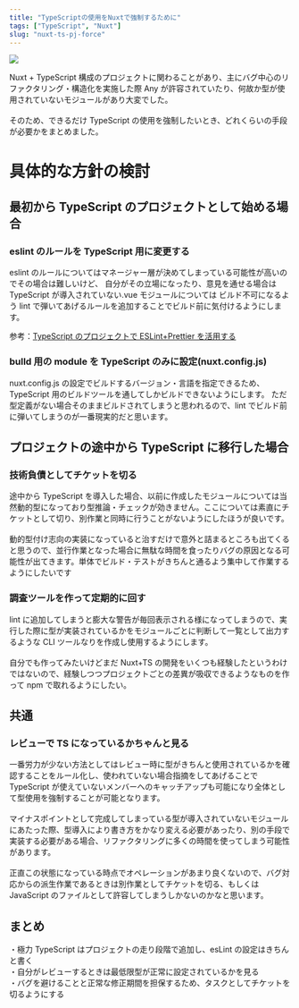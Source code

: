 ```yaml
---
title: "TypeScriptの使用をNuxtで強制するために"
tags: ["TypeScript", "Nuxt"]
slug: "nuxt-ts-pj-force"
---
```


![](../images/posts-image/2021-09-04.jpg)

Nuxt + TypeScript 構成のプロジェクトに関わることがあり、主にバグ中心のリファクタリング・構造化を実施した際
Any が許容されていたり、何故か型が使用されていないモジュールがあり大変でした。<br>
<br>
そのため、できるだけ TypeScript の使用を強制したいとき、どれくらいの手段が必要かをまとめました。<br>

# 具体的な方針の検討

## 最初から TypeScript のプロジェクトとして始める場合

### eslint のルールを TypeScript 用に変更する

eslint のルールについてはマネージャー層が決めてしまっている可能性が高いのでその場合は難しいけど、
自分がその立場になったり、意見を通せる場合は TypeScript が導入されていない.vue モジュールについては
ビルド不可になるよう lint で弾いてあげるルールを追加することでビルド前に気付けるようにします。

参考：[TypeScript のプロジェクトで ESLint+Prettier を活用する](https://www.tam-tam.co.jp/tipsnote/javascript/post17695.html)

### bulld 用の module を TypeScript のみに設定(nuxt.config.js)

nuxt.config.js の設定でビルドするバージョン・言語を指定できるため、TypeScript 用のビルドツールを通してしかビルドできないようにします。
ただ型定義がない場合そのままビルドされてしまうと思われるので、lint でビルド前に弾いてしまうのが一番現実的だと思います。

## プロジェクトの途中から TypeScript に移行した場合

### 技術負債としてチケットを切る

途中から TypeScript を導入した場合、以前に作成したモジュールについては当然動的型になっており型推論・チェックが効きません。ここについては素直にチケットとして切り、別作業と同時に行うことがないようにしたほうが良いです。<br><br>
動的型付け志向の実装になっていると治すだけで意外と詰まるところも出てくると思うので、並行作業となった場合に無駄な時間を食ったりバグの原因となる可能性が出てきます。単体でビルド・テストがきちんと通るよう集中して作業するようにしたいです

### 調査ツールを作って定期的に回す

lint に追加してしまうと膨大な警告が毎回表示される様になってしまうので、実行した際に型が実装されているかをモジュールごとに判断して一覧として出力するような CLI ツールなりを作成し使用するようにします。<br><br>
自分でも作ってみたいけどまだ Nuxt+TS の開発をいくつも経験したというわけではないので、経験しつつプロジェクトごとの差異が吸収できるようなものを作って npm で取れるようにしたい。

## 共通

### レビューで TS になっているかちゃんと見る

一番労力が少ない方法としてはレビュー時に型がきちんと使用されているかを確認することをルール化し、使われていない場合指摘をしてあげることで
TypeScript が使えていないメンバーへのキャッチアップも可能になり全体として型使用を強制することが可能となります。<br>
<br>
マイナスポイントとして完成してしまっている型が導入されていないモジュールにあたった際、型導入により書き方をかなり変える必要があったり、別の手段で実装する必要がある場合、リファクタリングに多くの時間を使ってしまう可能性があります。<br>
<br>
正直この状態になっている時点でオペレーションがあまり良くないので、バグ対応からの派生作業であるときは別作業としてチケットを切る、もしくは JavaScript のファイルとして許容してしまうしかないのかなと思います。

## まとめ

・極力 TypeScript はプロジェクトの走り段階で追加し、esLint の設定はきちんと書く<br>
・自分がレビューするときは最低限型が正常に設定されているかを見る<br>
・バグを避けることと正常な修正期間を担保するため、タスクとしてチケットを切るようにする<br>
